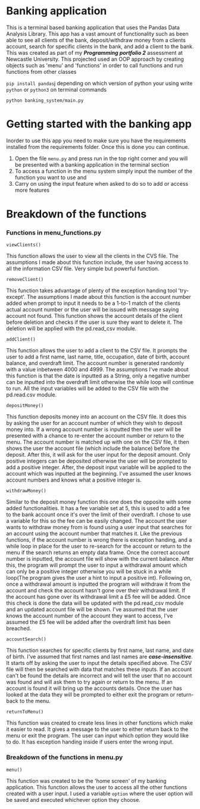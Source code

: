 Banking application
=
This is a terminal based banking application that uses the Pandas Data Analysis Library. 
This app has a vast amount of functionality such as been able to see all clients of 
the bank, deposit/withdraw money from a clients account, search for specific clients
in the bank, and add a client to the bank. This was created as part of my ***Programming 
portfolio 2*** assessment at Newcastle University. This projected used an OOP approach by 
creating objects such as 'menu' and 'functions' in order to call functions and run functions
from other classes


`pip install pandas`j
depending on which version of python your using write `python` or `python3` on terminal commands

`python banking_system/main.py`



Getting started with the banking app
=
Inorder to use this app you need to make sure you have the requirements installed from the
requirements folder. Once this is done you can continue.

1) Open the file ```menu.py``` and press run in the top right corner and you will be presented
with a banking application in the terminal section 
2) To access a function in the menu system simply input the number of the function you want to
use and 
3) Carry on using the input feature when asked to do so to add or access more features


Breakdown of the functions
=

### Functions in menu_functions.py

```viewClients()```

This function allows the user to view all the clients in the CVS file.
The assumptions I made about this function include, the user having access
to all the information CSV file. Very simple but powerful function.

```removeClient()```

This function takes advantage of plenty of the exception handing tool 'try-except'.
The assumptions I made about this function is the account number added 
when prompt to input it needs to be a 1-to-1 match of the clients actual 
account number or the user will be issued with message saying account not found.
This function shows the account details of the client before deletion and 
checks if the user is sure they want to delete it. The deletion will be applied
with the pd.read_csv module.

```addClient()```

This function allows the user to add a client to the CSV file. It prompts the 
user to add a first name, last name, title, occupation, date of birth, account
balance, and overdraft limit. The account number is generated randomly with a value
inbetween 4000 and 4999. The assumptions I've made about this function is that
the date is inputted as a String, only a negative number can be inputted into the 
overdraft limit otherwise the while loop will continue to run. All the input
variables will be added to the CSV file with the pd.read.csv module.

```depositMoney()```

This function deposits money into an account on the CSV file. It does
this by asking the user for an account number of which they wish to deposit 
money into. If a wrong account number is inputted then the user will be
presented with a chance to re-enter the account number or return to the menu.
The account number is matched up with one on the CSV file, it then shows the
user the account file (which include the balance) before the deposit. After this,
it will ask for the user input for the deposit amount. Only positive integers can
be deposited otherwise the user will be prompted to add a positive integer.
After, the deposit input variable will be applied to the account which was 
inputted at the beginning. I've assumed the user knows account numbers and 
knows what a positive integer is.

```withdrawMoney()```

Similar to the deposit money function this one does the opposite with some
added functionalities. It has a fee variable set at 5, this is used to add a fee
to the bank account once it's over the limit of their overdraft. I chose to use
a variable for this so the fee can be easily changed. The account the user
wants to withdraw money from is found using a user input that searches for 
an account using the account number that matches it. Like the previous functions,
if the account number is wrong there is exception handing, and a while loop
in place for the user to re-search for the account or return to the menu 
if the search returns an empty data frame. Once the correct account number
is inputted, the account file will show with the current balance. After this,
the program will prompt the user to input a withdrawal amount which can only be
a positive integer otherwise you will be stuck in a while loop(The program
gives the user a hint to input a positive int). Following on, once a withdrawal 
amount is inputted the program will withdraw it from the account and check
the account hasn't gone over their withdrawal limit. If the account has gone over 
its withdrawal limit a £5 fee will be added. Once this check is done the data
will be updated with the pd.read_csv module and an updated account file will
be shown. I've assumed that the user knows the account number of the account they
want to access, I've assumed the £5 fee will be added after the overdraft limit
has been breached.

```accountSearch()```

This function searches for specific clients by first name, last name, and date 
of birth. I've assumed that first names and last names are ***case-insensitive***.
It starts off by asking the user to input the details specified above. 
The CSV file will then be searched with data that matches these inputs. 
If an account can't be found the details are incorrect and will tell the 
user that no account was found and will ask them to try again or return to the 
menu. If an account is found it will bring up the accounts details. Once the 
user has looked at the data they will be prompted to either exit the program or
return-back to the menu.

```returnToMenu()```

This function was created to create less lines in other functions which make it 
easier to read. It gives a message to the user to either return back to the 
menu or exit the program. The user can input which option they would like to do.
It has exception handing inside if users enter the wrong input.

### Breakdown of the functions in menu.py

```menu()```

This function was created to be the 'home screen' of my banking application.
This function allows the user to access all the other functions created 
with a user input. I used a variable ```option``` where the user option
will be saved and executed whichever option they choose. 
